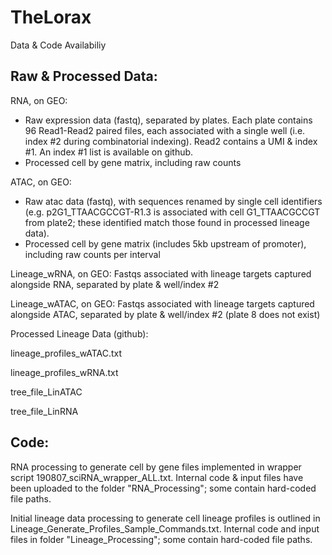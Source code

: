 # TheLorax

Data & Code Availabiliy

## Raw & Processed Data:

RNA, on GEO:
- Raw expression data (fastq), separated by plates. Each plate contains 96 Read1-Read2 paired files, each associated with a single well (i.e. index #2 during combinatorial indexing). Read2 contains a UMI & index #1. An index #1 list is available on github.
- Processed cell by gene matrix, including raw counts

ATAC, on GEO:
- Raw atac data (fastq), with sequences renamed by single cell identifiers (e.g. p2G1_TTAACGCCGT-R1.3 is associated with cell G1_TTAACGCCGT from plate2; these identified match those found in processed lineage data).
- Processed cell by gene matrix (includes 5kb upstream of promoter), including raw counts per interval

Lineage_wRNA, on GEO:
Fastqs associated with lineage targets captured alongside RNA, separated by plate & well/index #2

Lineage_wATAC, on GEO:
Fastqs associated with lineage targets captured alongside ATAC, separated by plate & well/index #2 (plate 8 does not exist)

Processed Lineage Data (github):

lineage_profiles_wATAC.txt

lineage_profiles_wRNA.txt

tree_file_LinATAC

tree_file_LinRNA


## Code:

RNA processing to generate cell by gene files implemented in wrapper script 190807_sciRNA_wrapper_ALL.txt. Internal code & input files have been uploaded to the folder "RNA_Processing"; some contain hard-coded file paths.

Initial lineage data processing to generate cell lineage profiles is outlined in Lineage_Generate_Profiles_Sample_Commands.txt. Internal code and input files in folder "Lineage_Processing"; some contain hard-coded file paths.




